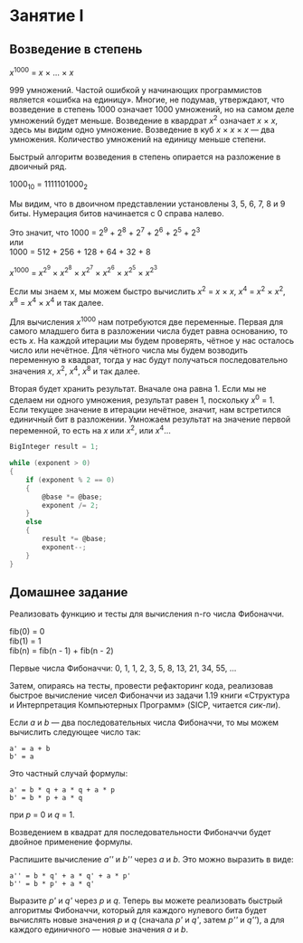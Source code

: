 ﻿# Занятие I

## Возведение в степень

*x*<sup>1000</sup> = *x* &times; ... &times; *x*

999 умножений. Частой ошибкой у начинающих программистов является &laquo;ошибка на единицу&raquo;.
Многие, не подумав, утверждают, что возведение в степень 1000 означает 1000 умножений, но на самом деле
умножений будет меньше. Возведение в квардрат *x*<sup>2</sup> означает *x* &times; *x*, здесь мы видим одно
умножение. Возведение в куб *x* &times; *x* &times; *x*&nbsp;&mdash; два умножения. Количество умножений
на единицу меньше степени.

Быстрый алгоритм возведения в степень опирается на разложение в двоичный ряд.

1000<sub>10</sub> = 1111101000<sub>2</sub>

Мы видим, что в двоичном представлении установлены 3, 5, 6, 7, 8 и 9 биты. Нумерация битов начинается с 0 справа налево.

Это значит, что 1000 = 2<sup>9</sup> + 2<sup>8</sup> + 2<sup>7</sup> + 2<sup>6</sup> + 2<sup>5</sup> + 2<sup>3</sup><br />
или<br />
1000 = 512 + 256 + 128 + 64 + 32 + 8

*x*<sup>1000</sup> = *x*<sup>2<sup>9</sup></sup> &times; *x*<sup>2<sup>8</sup></sup> &times; *x*<sup>2<sup>7</sup></sup> &times; *x*<sup>2<sup>6</sup></sup> &times; *x*<sup>2<sup>5</sup></sup> &times; *x*<sup>2<sup>3</sup></sup>

Если мы знаем x, мы можем быстро вычислить *x*<sup>2</sup> = *x* &times; *x*,
*x*<sup>4</sup> = *x*<sup>2</sup> &times; *x*<sup>2</sup>, *x*<sup>8</sup> = *x*<sup>4</sup> &times; *x*<sup>4</sup> и так далее.

Для вычисления *x*<sup>1000</sup> нам потребуются две переменные. Первая для самого младшего бита в разложении числа
будет равна основанию, то есть *x*. На каждой итерации мы будем проверять, чётное у нас осталось число или
нечётное. Для чётного числа мы будем возводить переменную в квадрат, тогда у нас будут получаться последовательно
значения *x*, *x*<sup>2</sup>, *x*<sup>4</sup>, *x*<sup>8</sup> и так далее.

Вторая будет хранить результат. Вначале она равна 1. Если мы не сделаем ни одного умножения, результат равен 1,
поскольку *x*<sup>0</sup> = 1. Если текущее значение в итерации нечётное, значит, нам встретился единичный бит в разложении.
Умножаем результат на значение первой переменной, то есть на *x* или *x*<sup>2</sup>, или *x*<sup>4</sup>...

```c#
BigInteger result = 1;

while (exponent > 0)
{
    if (exponent % 2 == 0)
    {
        @base *= @base;
        exponent /= 2;
    }
    else
    {
        result *= @base;
        exponent--;
    }
}
```

## Домашнее задание

Реализовать функцию и тесты для вычисления n-го числа Фибоначчи.

fib(0) = 0<br />
fib(1) = 1<br />
fib(n) = fib(n - 1) + fib(n - 2)

Первые числа Фибоначчи: 0, 1, 1, 2, 3, 5, 8, 13, 21, 34, 55, ...

Затем, опираясь на тесты, провести рефакторинг кода, реализовав быстрое вычисление чисел Фибоначчи из задачи 1.19
книги &laquo;Структура и Интерпретация Компьютерных Программ&raquo; (SICP, читается _сик-пи_).

Если *a* и *b*&nbsp;&mdash; два последовательных числа Фибоначчи, то мы можем вычислить следующее число так:

```
a' = a + b
b' = a
```

Это частный случай формулы:
```
a' = b * q + a * q + a * p
b' = b * p + a * q
```
при *p* = 0 и *q* = 1.

Возведением в квадрат для последовательности Фибоначчи будет двойное применение формулы.

Распишите вычисление *a''* и *b''* через *a* и *b*. Это можно выразить в виде:
```
a'' = b * q' + a * q' + a * p'
b'' = b * p' + a * q'
```

Выразите *p'* и *q'* через *p* и *q*. Теперь вы можете реализовать быстрый алгоритмы Фибоначчи, который для каждого нулевого
бита будет вычислять новые значения *p* и *q* (сначала *p'* и *q'*, затем *p''* и *q''*), а для каждого единичного&nbsp;&mdash;
новые значения *a* и *b*.
